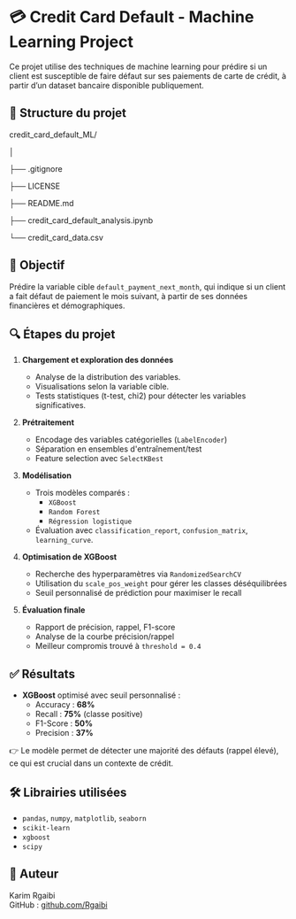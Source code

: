 # 💳 Credit Card Default - Machine Learning Project

Ce projet utilise des techniques de machine learning pour prédire si un client est susceptible de faire défaut sur ses paiements de carte de crédit, à partir d’un dataset bancaire disponible publiquement.

## 📁 Structure du projet

credit_card_default_ML/

│

├── .gitignore

├── LICENSE

├── README.md

├── credit_card_default_analysis.ipynb

└── credit_card_data.csv


## 🎯 Objectif

Prédire la variable cible `default_payment_next_month`, qui indique si un client a fait défaut de paiement le mois suivant, à partir de ses données financières et démographiques.


## 🔍 Étapes du projet

1. **Chargement et exploration des données**
   - Analyse de la distribution des variables.
   - Visualisations selon la variable cible.
   - Tests statistiques (t-test, chi2) pour détecter les variables significatives.

2. **Prétraitement**
   - Encodage des variables catégorielles (`LabelEncoder`)
   - Séparation en ensembles d'entraînement/test
   - Feature selection avec `SelectKBest`

3. **Modélisation**
   - Trois modèles comparés :
     - `XGBoost`
     - `Random Forest`
     - `Régression logistique`
   - Évaluation avec `classification_report`, `confusion_matrix`, `learning_curve`.

4. **Optimisation de XGBoost**
   - Recherche des hyperparamètres via `RandomizedSearchCV`
   - Utilisation du `scale_pos_weight` pour gérer les classes déséquilibrées
   - Seuil personnalisé de prédiction pour maximiser le recall

5. **Évaluation finale**
   - Rapport de précision, rappel, F1-score
   - Analyse de la courbe précision/rappel
   - Meilleur compromis trouvé à `threshold = 0.4`


## ✅ Résultats

- **XGBoost** optimisé avec seuil personnalisé :
  - Accuracy : **68%**
  - Recall : **75%** (classe positive)
  - F1-Score : **50%**
  - Precision : **37%**

👉 Le modèle permet de détecter une majorité des défauts (rappel élevé), ce qui est crucial dans un contexte de crédit.


## 🛠️ Librairies utilisées

- `pandas`, `numpy`, `matplotlib`, `seaborn`
- `scikit-learn`
- `xgboost`
- `scipy`


## 👤 Auteur

Karim Rgaibi  
GitHub : [github.com/Rgaibi](https://github.com/Rgaibi)



